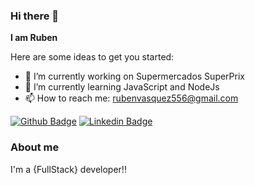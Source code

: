 ### Hi there 👋

**I am Ruben**

Here are some ideas to get you started:

- 🔭 I’m currently working on Supermercados SuperPrix
- 🌱 I’m currently learning JavaScript and NodeJs
- 📫 How to reach me: rubenvasquez556@gmail.com

[![Github Badge](https://img.shields.io/badge/-Github-000?style=flat-square&logo=Github&logoColor=white&link=https://github.com/Rubendvb)](https://github.com/Rubendvb)
[![Linkedin Badge](https://img.shields.io/badge/-LinkedIn-blue?style=flat-square&logo=Linkedin&logoColor=white&link=https://www.linkedin.com/in/ruben-vasquez-71711a1b7/)](https://www.linkedin.com/in/ruben-vasquez-71711a1b7/)

### About me
I'm a {FullStack} developer!!
